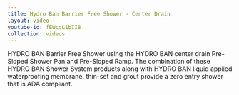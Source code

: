 ```yaml
---
title: Hydro Ban Barrier Free Shower - Center Drain
layout: video
youtube-id: fEWcdL1bII8
collection: videos
---
```


HYDRO BAN Barrier Free Shower using the HYDRO BAN center drain Pre-Sloped Shower Pan and Pre-Sloped Ramp. The combination of these HYDRO BAN Shower System products along with HYDRO BAN liquid applied waterproofing membrane, thin-set and grout provide a zero entry shower that is ADA compliant.

